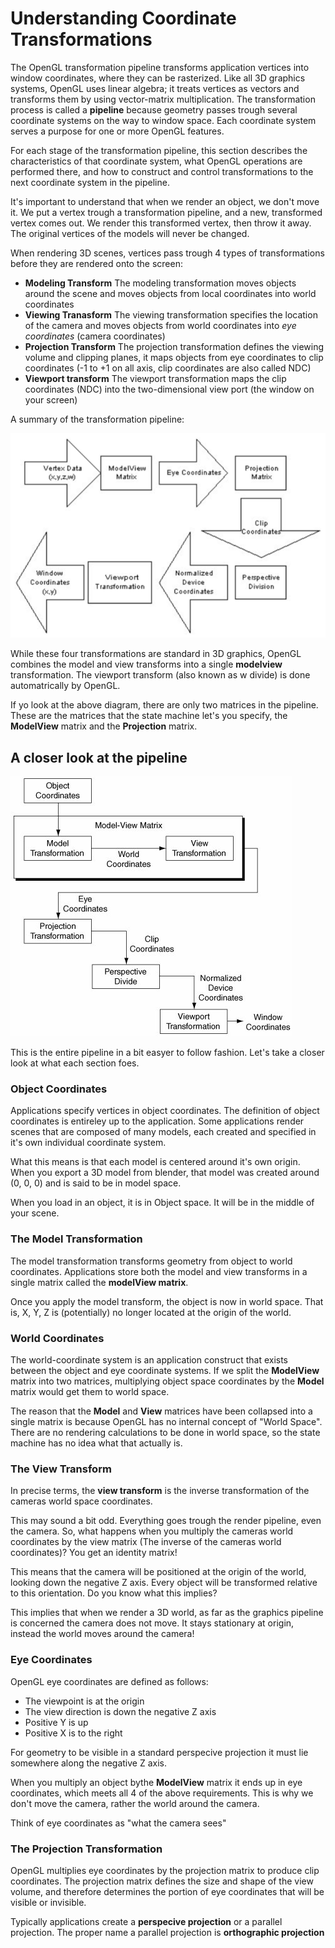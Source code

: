 # Understanding Coordinate Transformations
The OpenGL transformation pipeline transforms application vertices into window coordinates, where they can be rasterized. Like all 3D graphics systems, OpenGL uses linear algebra; it treats vertices as vectors and transforms them by using vector-matrix multiplication. The transformation process is called a __pipeline__ because geometry passes trough several coordinate systems on the way to window space. Each coordinate system serves a purpose for one or more OpenGL features.

For each stage of the transformation pipeline, this section describes the characteristics of that coordinate system, what OpenGL operations are performed there, and how to construct and control transformations to the next coordinate system in the pipeline.

It's important to understand that when we render an object, we don't move it. We put a vertex trough a transformation pipeline, and a new, transformed vertex comes out. We render this transformed vertex, then throw it away. The original vertices of the models will never be changed.

 When rendering 3D scenes, vertices pass trough 4 types of transformations before they are rendered onto the screen:

* __Modeling Transform__ The modeling transformation moves objects around the scene and moves objects from local coordinates into world coordinates
* __Viewing Tranasform__ The viewing transformation specifies the location of the camera and moves objects from world coordinates into _eye coordinates_ (camera coordinates)
* __Projection Transform__ The projection transformation defines the viewing volume and clipping planes, it maps objects from eye coordinates to clip coordinates (-1 to +1 on all axis, clip coordinates are also called NDC)
* __Viewport transform__ The viewport transformation maps the clip coordinates (NDC) into the two-dimensional view port (the window on your screen)

A summary of the transformation pipeline:

![TRANSFORM](transform.png)

While these four transformations are standard in 3D graphics, OpenGL combines the model and view transforms into a single __modelview__ transformation. The viewport transform (also known as w divide) is done automatrically by OpenGL.

If yo look at the above diagram, there are only two matrices in the pipeline. These are the matrices that the state machine let's you specify, the __ModelView__ matrix and the __Projection__ matrix.

## A closer look at the pipeline

![PIPE](pipe.jpg)

This is the entire pipeline in a bit easyer to follow fashion. Let's take a closer look at what each section foes.

### Object Coordinates
Applications specify vertices in object coordinates. The definition of object coordinates is entireley up to the application. Some applications render scenes that are composed of many models, each created and specified in it's own individual coordinate system.

What this means is that each model is centered around it's own origin. When you export a 3D model from blender, that model was created around (0, 0, 0) and is said to be in model space.

When you load in an object, it is in Object space. It will be in the middle of your scene.

### The Model Transformation
The model transformation transforms geometry from object to world coordinates. Applications store both the model and view transforms in a single matrix called the __modelView matrix__.

Once you apply the model transform, the object is now in world space. That is, X, Y, Z is (potentially) no longer located at the origin of the world.

### World Coordinates
The world-coordinate system is an application construct that exists between the object and eye coordinate systems.  If we split the __ModelView__ matrix into two matrices, multiplying object space coordinates by the __Model__ matrix would get them to world space.

The reason that the __Model__ and __View__ matrices have been collapsed into a single matrix is because OpenGL has no internal concept of "World Space". There are no rendering calculations to be done in world space, so the state machine has no idea what that actually is.

### The View Transform
In precise terms, the __view  transform__ is the inverse transformation of the cameras world space coordinates.

This may sound a bit odd. Everything goes trough the render pipeline, even the camera. So, what happens when you multiply the cameras world coordinates by the view matrix (The inverse of the cameras world coordinates)? You get an identity matrix!

This means that the camera will be positioned at the origin of the world, looking down the negative Z axis. Every object will be transformed relative to this orientation. Do you know what this implies?

This implies that when we render a 3D world, as far as the graphics pipeline is concerned the camera does not move. It stays stationary at origin, instead the world moves around the camera!

### Eye Coordinates
OpenGL eye coordinates are defined as follows:

* The viewpoint is at the origin
* The view direction is down the negative Z axis
* Positive Y is up
* Positive X is to the right

For geometry to be visible in a standard perspecive projection it must lie somewhere along the negative Z axis. 

When you multiply an object bythe __ModelView__ matrix it ends up in eye coordinates, which meets all 4 of the above requirements. This is why we don't move the camera, rather the world around the camera.

Think of eye coordinates as "what the camera sees"

### The Projection Transformation
OpenGL multiplies eye coordinates by the projection matrix to produce clip coordinates. The projection matrix defines the size and shape of the view volume, and therefore determines the portion of eye coordinates that will be visible or invisible. 

Typically applications create a __perspecive projection__ or a parallel projection. The proper name a parallel projection is __orthographic projection__